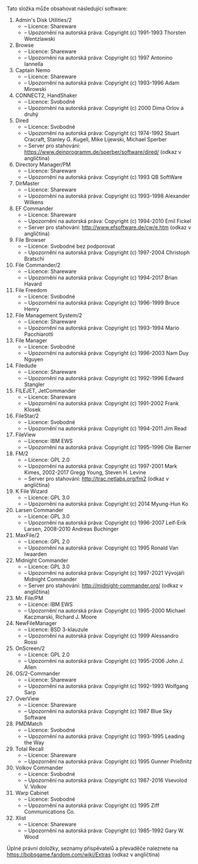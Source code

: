 ﻿Tato složka může obsahovat následující software:

1. Admin's Disk Utilities/2
   - – Licence: Shareware
   - – Upozornění na autorská práva: Copyright (c) 1991-1993 Thorsten Wentzlawski
2. Browse
   - – Licence: Shareware
   - – Upozornění na autorská práva: Copyright (c) 1997 Antonino Iannella
3. Captain Nemo
   - – Licence: Shareware
   - – Upozornění na autorská práva: Copyright (c) 1993-1996 Adam Mirowski
4. CONNECT2, HandShaker
   - – Licence: Svobodné
   - – Upozornění na autorská práva: Copyright (c) 2000 Dima Orlov a druhý
5. Dired
   - – Licence: Svobodné
   - – Upozornění na autorská práva: Copyright (c) 1974-1992 Stuart Cracraft, Stanley G. Kugell, Mike Lijewski, Michael Sperber
   - – Server pro stahování: https://www.deinprogramm.de/sperber/software/dired/ (odkaz v angličtina)
6. Directory Manager/PM
   - – Licence: Shareware
   - – Upozornění na autorská práva: Copyright (c) 1993 QB SoftWare
7. DirMaster
   - – Licence: Shareware
   - – Upozornění na autorská práva: Copyright (c) 1993-1998 Alexander Wilkens
8. EF Commander
   - – Licence: Shareware
   - – Upozornění na autorská práva: Copyright (c) 1994-2010 Emil Fickel
   - – Server pro stahování: http://www.efsoftware.de/cw/e.htm (odkaz v angličtina)
9. File Browser
   - – Licence: Svobodné bez podporovat
   - – Upozornění na autorská práva: Copyright (c) 1997-2004 Christoph Bratschi
10. File Commander/2
    - – Licence: Shareware
    - – Upozornění na autorská práva: Copyright (c) 1994-2017 Brian Havard
11. File Freedom
    - – Licence: Svobodné
    - – Upozornění na autorská práva: Copyright (c) 1996-1999 Bruce Henry
12. File Management System/2
    - – Licence: Shareware
    - – Upozornění na autorská práva: Copyright (c) 1993-1994 Mario Pacchiarotti
13. File Manager
    - – Licence: Svobodné
    - – Upozornění na autorská práva: Copyright (c) 1996-2003 Nam Duy Nguyen
14. Filedude
    - – Licence: Shareware
    - – Upozornění na autorská práva: Copyright (c) 1992-1996 Edward Stangler
15. FILEJET, JetCommander
    - – Licence: Shareware
    - – Upozornění na autorská práva: Copyright (c) 1991-2002 Frank Klosek
16. FileStar/2
    - – Licence: Svobodné
    - – Upozornění na autorská práva: Copyright (c) 1994-2011 Jim Read
17. FileView
    - – Licence: IBM EWS
    - – Upozornění na autorská práva: Copyright (c) 1995-1996 Ole Barner
18. FM/2
    - – Licence: GPL 2.0
    - – Upozornění na autorská práva: Copyright (c) 1997-2001 Mark Kimes, 2002-2017 Gregg Young, Steven H. Levine
    - – Server pro stahování: http://trac.netlabs.org/fm2 (odkaz v angličtina)
19. K File Wizard
    - – Licence: GPL 3.0
    - – Upozornění na autorská práva: Copyright (c) 2014 Myung-Hun Ko
20. Larsen Commander
    - – Licence: GPL 3.0
    - – Upozornění na autorská práva: Copyright (c) 1996-2007 Leif-Erik Larsen, 2008-2010 Andreas Buchinger
21. MaxFile/2
    - – Licence: GPL 2.0
    - – Upozornění na autorská práva: Copyright (c) 1995 Ronald Van Iwaarden
22. Midnight Commander
    - – Licence: GPL 3.0
    - – Upozornění na autorská práva: Copyright (c) 1997-2021 Vývojáři Midnight Commander
    - – Server pro stahování: http://midnight-commander.org/ (odkaz v angličtina)
23. Mr. File/PM
    - – Licence: IBM EWS
    - – Upozornění na autorská práva: Copyright (c) 1995-2000 Michael Kaczmarski, Richard J. Moore
24. NewFileManager
    - – Licence: BSD 3-klauzule
    - – Upozornění na autorská práva: Copyright (c) 1999 Alessandro Rossi
25. OnScreen/2
    - – Licence: GPL 2.0
    - – Upozornění na autorská práva: Copyright (c) 1995-2006 John J. Allen
26. OS/2-Commander
    - – Licence: Shareware
    - – Upozornění na autorská práva: Copyright (c) 1992-1993 Wolfgang Sarp
27. OverView
    - – Licence: Shareware
    - – Upozornění na autorská práva: Copyright (c) 1987 Blue Sky Software
28. PMDMatch
    - – Licence: Svobodné
    - – Upozornění na autorská práva: Copyright (c) 1993-1995 Leading the Way
29. Total Recall
    - – Licence: Shareware
    - – Upozornění na autorská práva: Copyright (c) 1995 Gunner Prießnitz
30. Volkov Commander
    - – Licence: Svobodné
    - – Upozornění na autorská práva: Copyright (c) 1987-2016 Vsevolod V. Volkov
31. Warp Cabinet
    - – Licence: Svobodné
    - – Upozornění na autorská práva: Copyright (c) 1995 Ziff Communications Co.
32. Xlist
    - – Licence: Shareware
    - – Upozornění na autorská práva: Copyright (c) 1985-1992 Gary W. Wood

Úplné právní doložky, seznamy přispěvatelů a převaděče naleznete na https://bobsgame.fandom.com/wiki/Extras (odkaz v angličtina)
